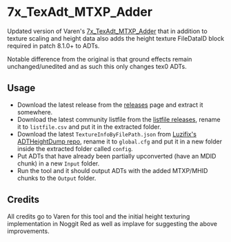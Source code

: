 # 7x_TexAdt_MTXP_Adder
Updated version of Varen's [7x_TexAdt_MTXP_Adder](https://github.com/Varen/7x_TexAdt_MTXP_Adder) that in addition to texture scaling and height data also adds the height texture FileDataID block required in patch 8.1.0+ to ADTs.

Notable difference from the original is that ground effects remain unchanged/unedited and as such this only changes tex0 ADTs.

## Usage
- Download the latest release from the [releases](https://github.com/Marlamin/7x_TexAdt_MTXP_Adder/releases) page and extract it somewhere.
- Download the latest community listfile from the [listfile releases](https://github.com/wowdev/wow-listfile/releases), rename it to `listfile.csv` and put it in the extracted folder.
- Download the latest `TextureInfoByFilePath.json` from [Luzifix's ADTHeightDump repo](https://github.com/Luzifix/ADTHeightDump/tree/main/Output), rename it to `global.cfg` and put it in a new folder inside the extracted folder called `config`.
- Put ADTs that have already been partially upconverted (have an MDID chunk) in a new `Input` folder.
- Run the tool and it should output ADTs with the added MTXP/MHID chunks to the `Output` folder.

## Credits
All credits go to Varen for this tool and the initial height texturing implementation in Noggit Red as well as implave for suggesting the above improvements.